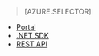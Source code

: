 > [AZURE.SELECTOR]
- [Portal](/documentation/articles/media-services-manage-content)
- [.NET SDK](/documentation/articles/media-services-dotnet-upload-files)
- [REST API](/documentation/articles/media-services-rest-upload-files)

<!---HONumber=66-->